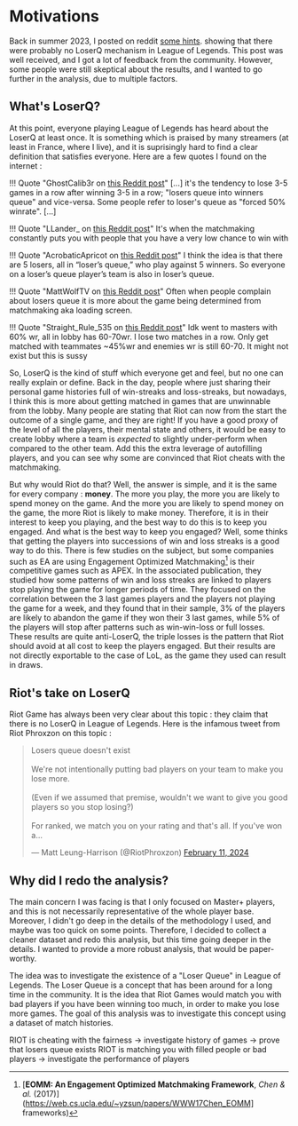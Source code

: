 # Motivations

Back in summer 2023, I posted on reddit [some hints](https://www.reddit.com/r/leagueoflegends/comments/15k2nw4/existence_of_loser_queue_a_statistical_analysis/). 
showing that there were probably no LoserQ mechanism in League of Legends. This post was well received, and I got a lot 
of feedback from the community. However, some people were still skeptical about the results, and I wanted to go further
in the analysis, due to multiple factors. 

## What's LoserQ?

At this point, everyone playing League of Legends has heard about the LoserQ at least once. It is something which is 
praised by many streamers (at least in France, where I live), and it is suprisingly hard to find a clear definition 
that satisfies everyone. Here are a few quotes I found on the internet :

!!! Quote "GhostCalib3r on [this Reddit post](https://www.reddit.com/r/leagueoflegends/comments/htginy/what_is_losers_queue/)"
    [...] it's the tendency to lose 3-5 games in a row after winning 3-5 in a row; "losers queue into winners queue" 
    and vice-versa. Some people refer to loser's queue as "forced 50% winrate". [...]

!!! Quote "LLander_ on [this Reddit post](https://www.reddit.com/r/leagueoflegends/comments/htginy/what_is_losers_queue/)"
    It's when the matchmaking constantly puts you with people that you have a very low chance to win with

!!! Quote "AcrobaticApricot on [this Reddit post](https://www.reddit.com/r/leagueoflegends/comments/1at554j/comment/kquvwy4/?utm_source=share&utm_medium=web3x&utm_name=web3xcss&utm_term=1&utm_content=share_button)"
    I think the idea is that there are 5 losers, all in “loser’s queue,” who play against 5 winners. So everyone on a 
    loser’s queue player’s team is also in loser’s queue. 

!!! Quote "MattWolfTV on [this Reddit post](https://www.reddit.com/r/leagueoflegends/comments/1at554j/comment/kquwo2z/?utm_source=share&utm_medium=web3x&utm_name=web3xcss&utm_term=1&utm_content=share_button)"
    Often when people complain about losers queue it is more about the game being determined 
    from matchmaking aka loading screen. 

!!! Quote "Straight_Rule_535 on [this Reddit post](https://www.reddit.com/r/leagueoflegends/comments/1at554j/comment/kquxhr0/?utm_source=share&utm_medium=web3x&utm_name=web3xcss&utm_term=1&utm_content=share_button)"
    Idk went to masters with 60% wr, all in lobby has 60-70wr. I lose two matches in a row. Only get matched with 
    teammates ~45%wr and enemies wr is still 60-70. It might not exist but this is sussy 

So, LoserQ is the kind of stuff which everyone get and feel, but no one can really explain or define. Back in the day, 
people where just sharing their personal game histories full of win-streaks and loss-streaks, but nowadays, I think this 
is more about getting matched in games that are unwinnable from the lobby. Many people are stating that Riot can now 
from the start the outcome of a single game, and they are right! If you have a good proxy of the level of all the players, 
their mental state and others, it would be easy to create lobby where a team is *expected* to slightly under-perform 
when compared to the other team. Add this the extra leverage of autofilling players, and you can see why some are 
convinced that Riot cheats with the matchmaking. 

But why would Riot do that? Well, the answer is simple, and it is the same for every company : **money**. The more you
play, the more you are likely to spend money on the game. And the more you are likely to spend money on the game, the more
Riot is likely to make money. Therefore, it is in their interest to keep you playing, and the best way to do this is to
keep you engaged. And what is the best way to keep you engaged? Well, some thinks that getting the players into 
successions of win and loss streaks is a good way to do this. There is few studies on the subject, but some companies
such as EA are using Engagement Optimized Matchmaking[^1] is their competitive games such as APEX. In the associated 
publication, they studied how some patterns of win and loss streaks are linked to players stop playing the game for 
longer periods of time. They focused on the correlation between the 3 last games players and the players not playing the 
game for a week, and they found that in their sample, 3% of the players are likely to abandon the game if they won 
their 3 last games, while 5% of the players will stop after patterns such as win-win-loss or full losses. These results 
are quite anti-LoserQ, the triple losses is the pattern that Riot should avoid at all cost to keep the players engaged.
But their results are not directly exportable to the case of LoL, as the game they used can result in draws. 

## Riot's take on LoserQ

Riot Game has always been very clear about this topic : they claim that there is no LoserQ in League of Legends.
Here is the infamous tweet from Riot Phroxzon on this topic :

<blockquote class="twitter-tweet">
<p lang="en" dir="ltr">Losers queue doesn&#39;t exist<br><br>
We&#39;re not intentionally putting bad players on your team to make you lose more. <br><br>
(Even if we assumed that premise, wouldn&#39;t we want to give you good players so you stop losing?)
<br><br>For ranked, we match you on your rating and that&#39;s all. If you&#39;ve won a…</p>&mdash; Matt Leung-Harrison (@RiotPhroxzon) 
<a href="https://twitter.com/RiotPhroxzon/status/1756511358571643286?ref_src=twsrc%5Etfw">February 11, 2024</a></blockquote> 
<script async src="https://platform.twitter.com/widgets.js" charset="utf-8"></script>

## Why did I redo the analysis?

The main concern I was facing is that I only focused on Master+ players, and
this is not necessarily representative of the whole player base. Moreover, I didn't go deep in the details of the 
methodology I used, and maybe was too quick on some points. Therefore, I decided to collect a cleaner dataset and redo 
this analysis, but this time going deeper in the details. I wanted to provide a more robust analysis, that would be 
paper-worthy.

The idea was to investigate the existence of a "Loser Queue" in League of Legends. The Loser Queue is a concept that has been around for a long time in the community. It is the idea that Riot Games would match you with bad players if you have been winning too much, in order to make you lose more games. The goal of this analysis was to investigate this concept using a dataset of match histories.

RIOT is cheating with the fairness -> investigate history of games -> prove that losers queue exists
RIOT is matching you with filled people or bad players -> investigate the performance of players



[^1]: [**EOMM: An Engagement Optimized Matchmaking
Framework**, *Chen & al.* (2017)](https://web.cs.ucla.edu/~yzsun/papers/WWW17Chen_EOMM] frameworks)